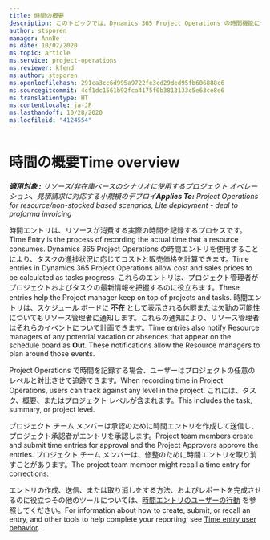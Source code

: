 ```yaml
---
title: 時間の概要
description: このトピックでは、Dynamics 365 Project Operations の時間機能について説明します。
author: stsporen
manager: AnnBe
ms.date: 10/02/2020
ms.topic: article
ms.service: project-operations
ms.reviewer: kfend
ms.author: stsporen
ms.openlocfilehash: 291ca3cc6d995a9722fe3cd29ded95fb606888c6
ms.sourcegitcommit: 4cf1dc1561b92fca4175f0b3813133c5e63ce8e6
ms.translationtype: HT
ms.contentlocale: ja-JP
ms.lasthandoff: 10/28/2020
ms.locfileid: "4124554"
---
```

# <a name="time-overview"></a><span data-ttu-id="d5b13-103">時間の概要</span><span class="sxs-lookup"><span data-stu-id="d5b13-103">Time overview</span></span>

<span data-ttu-id="d5b13-104">_**適用対象 :** リソース/非在庫ベースのシナリオに使用するプロジェクト オペレーション、見積請求に対応する小規模のデプロイ_</span><span class="sxs-lookup"><span data-stu-id="d5b13-104">_**Applies To:** Project Operations for resource/non-stocked based scenarios, Lite deployment - deal to proforma invoicing_</span></span>

<span data-ttu-id="d5b13-105">時間エントリは、リソースが消費する実際の時間を記録するプロセスです。</span><span class="sxs-lookup"><span data-stu-id="d5b13-105">Time Entry is the process of recording the actual time that a resource consumes.</span></span> <span data-ttu-id="d5b13-106">Dynamics 365 Project Operations の時間エントリを使用することにより、タスクの進捗状況に応じてコストと販売価格を計算できます。</span><span class="sxs-lookup"><span data-stu-id="d5b13-106">Time entries in Dynamics 365 Project Operations allow cost and sales prices to be calculated as tasks progress.</span></span> <span data-ttu-id="d5b13-107">これらのエントリは、プロジェクト管理者がプロジェクトおよびタスクの最新情報を把握するのに役立ちます。</span><span class="sxs-lookup"><span data-stu-id="d5b13-107">These entries help the Project manager keep on top of projects and tasks.</span></span> <span data-ttu-id="d5b13-108">時間エントリは、スケジュール ボードに **不在** として表示される休暇または欠勤の可能性についてもリソース管理者に通知します。これらの通知により、リソース管理者はそれらのイベントについて計画できます。</span><span class="sxs-lookup"><span data-stu-id="d5b13-108">Time entries also notify Resource managers of any potential vacation or absences that appear on the schedule board as **Out**. These notifications allow the Resource managers to plan around those events.</span></span>

<span data-ttu-id="d5b13-109">Project Operations で時間を記録する場合、ユーザーはプロジェクトの任意のレベルと対比させて追跡できます。</span><span class="sxs-lookup"><span data-stu-id="d5b13-109">When recording time in Project Operations, users can track against any level in the project.</span></span> <span data-ttu-id="d5b13-110">これには、タスク、概要、またはプロジェクト レベルが含まれます。</span><span class="sxs-lookup"><span data-stu-id="d5b13-110">This includes the task, summary, or project level.</span></span>

<span data-ttu-id="d5b13-111">プロジェクト チーム メンバーは承認のために時間エントリを作成して送信し、プロジェクト承認者がエントリを承認します。</span><span class="sxs-lookup"><span data-stu-id="d5b13-111">Project team members create and submit time entries for approval and the Project Approvers approve the entries.</span></span> <span data-ttu-id="d5b13-112">プロジェクト チーム メンバーは、修整のために時間エントリを取り消すことがあります。</span><span class="sxs-lookup"><span data-stu-id="d5b13-112">The project team member might recall a time entry for corrections.</span></span>

<span data-ttu-id="d5b13-113">エントリの作成、送信、または取り消しをする方法、およびレポートを完成させるのに役立つその他のツールについては、[時間エントリのユーザーの行動](ui-behavior-time.md) を参照してください。</span><span class="sxs-lookup"><span data-stu-id="d5b13-113">For information about how to create, submit, or recall an entry, and other tools to help complete your reporting, see [Time entry user behavior](ui-behavior-time.md).</span></span>

